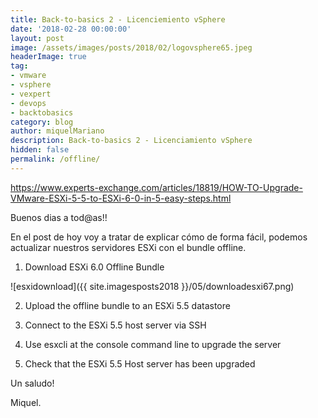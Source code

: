 ```yaml
---
title: Back-to-basics 2 - Licenciemiento vSphere
date: '2018-02-28 00:00:00'
layout: post
image: /assets/images/posts/2018/02/logovsphere65.jpeg
headerImage: true
tag:
- vmware
- vsphere
- vexpert
- devops
- backtobasics
category: blog
author: miquelMariano
description: Back-to-basics 2 - Licenciamiento vSphere
hidden: false
permalink: /offline/
---
```


https://www.experts-exchange.com/articles/18819/HOW-TO-Upgrade-VMware-ESXi-5-5-to-ESXi-6-0-in-5-easy-steps.html


Buenos dias a tod@as!!

En el post de hoy voy a tratar de explicar cómo de forma fácil, podemos actualizar nuestros servidores ESXi con el bundle offline.



1. Download ESXi 6.0 Offline Bundle

![esxidownload]({{ site.imagesposts2018 }}/05/downloadesxi67.png)

2. Upload the offline bundle to an ESXi 5.5 datastore 

3. Connect to the ESXi 5.5 host server via SSH 

4. Use esxcli at the console command line to upgrade the server 

5. Check that the ESXi 5.5 Host server has been upgraded 



Un saludo!

Miquel.


